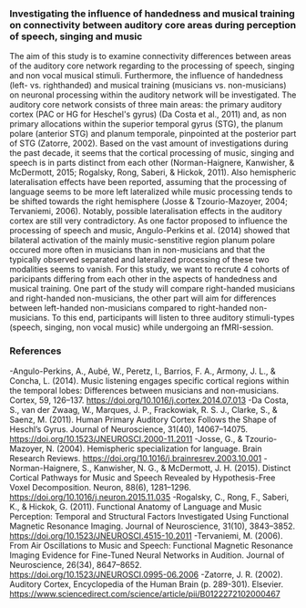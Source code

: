  
### Investigating the influence of handedness and musical training on connectivity between auditory core areas during perception of speech, singing and music 

The aim of this study is to examine connectivity differences between areas of the auditory core network regarding to the processing of speech, singing and non vocal musical stimuli. Furthermore, the influence of handedness (left- vs. righthanded) and musical training (musicians vs. non-musicians) on neuronal processing within the auditory network will be investigated.
The auditory core network consists of three main areas: the primary auditory cortex (PAC or HG for Heschel's gyrus) (Da Costa et al., 2011) and, as non primary allocations within the superior temporal gyrus (STG), the planum polare (anterior STG) and planum temporale, pinpointed at the posterior part of STG (Zatorre, 2002). Based on the vast amount of investigations during the past decade, it seems that the cortical processing of music, singing and speech is in parts distinct from each other (Norman-Haignere, Kanwisher, & McDermott, 2015; Rogalsky, Rong, Saberi, & Hickok, 2011)⁠. Also hemispheric lateralisation effects have been reported, assuming that the processing of language seems to be more left lateralized while music processing tends to be shifted towards the right hemisphere (Josse & Tzourio-Mazoyer, 2004; Tervaniemi, 2006)⁠. Notably, possible lateralisation effects in the auditory cortex are still very contradictory. As one factor proposed to influence the processing of speech and music, Angulo-Perkins et al. (2014)⁠ showed that bilateral activation of the mainly music-senstitive region planum polare occured more often in musicians than in non-musicians and that the typically observed separated and lateralized processing of these two modalities seems to vanish.
For this study, we want to recrute 4 cohorts of paricipants differing from each other in the aspects of handedness and musical training. One part of the study will compare right-handed musicians and right-handed non-musicians, the other part will aim for differences between left-handed non-musicians compared to right-handed non-musicians. 
To this end, participants will listen to three auditory stimuli-types (speech, singing, non vocal music) while undergoing an fMRI-session. 




### References

-Angulo-Perkins, A., Aubé, W., Peretz, I., Barrios, F. A., Armony, J. L., & Concha, L. (2014). Music listening engages specific cortical regions within the temporal lobes: Differences between musicians and non-musicians. Cortex, 59, 126–137. https://doi.org/10.1016/j.cortex.2014.07.013
-Da Costa, S., van der Zwaag, W., Marques, J. P., Frackowiak, R. S. J., Clarke, S., & Saenz, M. (2011). Human Primary Auditory Cortex Follows the Shape of Heschl’s Gyrus. Journal of Neuroscience, 31(40), 14067–14075. https://doi.org/10.1523/JNEUROSCI.2000-11.2011
-Josse, G., & Tzourio-Mazoyer, N. (2004). Hemispheric specialization for language. Brain Research Reviews. https://doi.org/10.1016/j.brainresrev.2003.10.001
-Norman-Haignere, S., Kanwisher, N. G., & McDermott, J. H. (2015). Distinct Cortical Pathways for Music and Speech Revealed by Hypothesis-Free Voxel Decomposition. Neuron, 88(6), 1281–1296. https://doi.org/10.1016/j.neuron.2015.11.035
-Rogalsky, C., Rong, F., Saberi, K., & Hickok, G. (2011). Functional Anatomy of Language and Music Perception: Temporal and Structural Factors Investigated Using Functional Magnetic Resonance Imaging. Journal of Neuroscience, 31(10), 3843–3852. https://doi.org/10.1523/JNEUROSCI.4515-10.2011
-Tervaniemi, M. (2006). From Air Oscillations to Music and Speech: Functional Magnetic Resonance Imaging Evidence for Fine-Tuned Neural Networks in Audition. Journal of Neuroscience, 26(34), 8647–8652. https://doi.org/10.1523/JNEUROSCI.0995-06.2006
-Zatorre, J. R. (2002). Auditory Cortex, Encyclopedia of the Human Brain (p. 289-301). Elsevier. https://www.sciencedirect.com/science/article/pii/B0122272102000467
 
